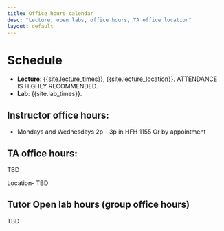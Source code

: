 ```yaml
---
title: Office hours calendar
desc: "Lecture, open labs, office hours, TA office location"
layout: default
---
```


# Schedule <a name="schedule"></a>

* **Lecture**: {{site.lecture_times}}, {{site.lecture_location}}. ATTENDANCE IS HIGHLY RECOMMENDED.
* **Lab**: {{site.lab_times}}.



## Instructor office hours: 
* Mondays and Wednesdays 2p - 3p in HFH 1155
Or by appointment

## TA office hours: 
TBD


Location- TBD

## Tutor Open lab hours (group office hours)
TBD
<!--
<iframe src="https://docs.google.com/spreadsheets/d/e/2PACX-1vSkxkaJqWiDodK7H7mYLgHqWjeOKTvs4xEXZA-SHpcDS2pWXhyo78H_QZ4g7f9AHI39H4SDEmTXj_Gg/pubhtml?gid=4015272&amp;single=true&amp;widget=true&amp;headers=false" style="border-width:0" width="1000" height="600" frameborder="0" scrolling="no"></iframe>
-->


